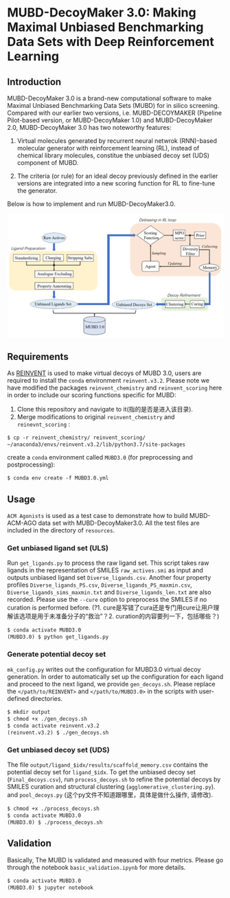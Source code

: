 # MUBD-DecoyMaker 3.0: Making Maximal Unbiased Benchmarking Data Sets with Deep Reinforcement Learning

## Introduction

MUBD-DecoyMaker 3.0 is a brand-new computational software to make Maximal Unbiased Benchmarking Data Sets (MUBD) for in silico screening. Compared with our earlier two versions, i.e. MUBD-DECOYMAKER (Pipeline Pilot-based version, or MUBD-DecoyMaker 1.0) and MUBD-DecoyMaker 2.0, MUBD-DecoyMaker 3.0 has two noteworthy features:

1. Virtual molecules generated by recurrent neural netwrok (RNN)-based molecular generator with reinforcement learning (RL), instead of chemical library molecules, constitue the unbiased decoy set (UDS) component of MUBD. 

2. The criteria (or rule) for an ideal decoy previously defined in the earlier versions are integrated into a new scoring function for RL to fine-tune the generator.


Below is how to implement and run MUBD-DecoyMaker3.0.

![Figure from manuscript](figures/model.png)

## Requirements

As [REINVENT](https://github.com/MolecularAI/Reinvent) is used to make virtual decoys of MUBD 3.0, users are required to install the `conda` environment `reinvent.v3.2`. Please note we have modified the packages `reinvent_chemistry` and `reinvent_scoring` here in order to include our scoring functions specific for MUBD:
1) Clone this repository and navigate to it(指的是否是进入该目录).
2) Merge modifications to original `reinvent_chemistry` and `reinevnt_scoring` :
```
$ cp -r reinvent_chemistry/ reinvent_scoring/ ~/anaconda3/envs/reinvent.v3.2/lib/python3.7/site-packages
```
create a `conda` environment called `MUBD3.0` (for preprocessing and postprocessing): 
```
$ conda env create -f MUBD3.0.yml
```

## Usage

`ACM Agonists` is used as a test case to demonstrate how to build MUBD-ACM-AGO data set with MUBD-DecoyMaker3.0. All the test files are included in the directory of `resources`. 

### Get unbiased ligand set (ULS)
Run `get_ligands.py` to process the raw ligand set. This script takes raw ligands in the representation of SMILES `raw_actives.smi` as input and outputs unbiased ligand set `Diverse_ligands.csv`. Another four property profiles `Diverse_ligands_PS.csv`, `Diverse_ligands_PS_maxmin.csv`, `Diverse_ligands_sims_maxmin.txt` and `Diverse_ligands_len.txt` are also recorded. Please use the `--cure` option to preprocess the SMILES if no curation is performed before. (?1. cure是写错了cura还是专门用cure让用户理解该选项是用于未准备分子的“救治”？2. curation的内容要列一下，包括哪些？) 
```
$ conda activate MUBD3.0
(MUBD3.0) $ python get_ligands.py
```

### Generate potential decoy set

`mk_config.py` writes out the configuration for MUBD3.0 virtual decoy generation. In order to automatically set up the configuration for each ligand and proceed to the next ligand, we provide `gen_decoys.sh`. Please replace the `</path/to/REINVENT>` and `</path/to/MUBD3.0>` in the scripts with user-defined directories.
```
$ mkdir output
$ chmod +x ./gen_decoys.sh
$ conda activate reinvent.v3.2
(reinvent.v3.2) $ ./gen_decoys.sh
```

### Get unbiased decoy set (UDS)
The file `output/ligand_$idx/results/scaffold_memory.csv` contains the potential decoy set for `ligand_$idx`. To get the unbiased decoy set (`Final_decoys.csv`), run `process_decoys.sh` to refine the potential decoys by SMILES curation and structural clustering (`agglomerative_clustering.py`).   and `pool_decoys.py` (这个py文件不知道跟哪里，具体是做什么操作, 请修改). 
```
$ chmod +x ./process_decoys.sh
$ conda activate MUBD3.0
(MUBD3.0) $ ./process_decoys.sh
```

## Validation
Basically, The MUBD is validated and measured with four metrics. Please go through the notebook `basic_validation.ipynb` for more details.
```
$ conda activate MUBD3.0
(MUBD3.0) $ jupyter notebook
```
